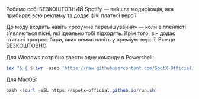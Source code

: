 Робимо собі БЕЗКОШТОВНИЙ Spotify — вийшла модифікація, яка прибирає всю рекламу та додає фічі платної версії.

До моду входить навіть «розумне перемішування» — коли в плейлісті з’являються пісні, які ідеально тобі підходять. Крім того, він додає стильні прогрес-бари, яких немає навіть у преміум-версії. Все це БЕЗКОШТОВНО.

Для Windows потрібно ввести одну команду в Powershell:

```powershell
iex "& { $(iwr -useb 'https://raw.githubusercontent.com/SpotX-Official/spotx-official.github.io/main/run.ps1') } -new_theme"
```

Для MacOS:
```powershell
bash <(curl -sSL https://spotx-official.github.io/run.sh)
```
